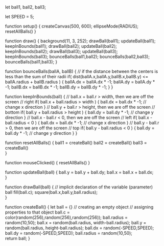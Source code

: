 let ball1, ball2, ball3;

let SPEED = 5;

function setup() {
  createCanvas(500, 600);
  ellipseMode(RADIUS);
  resetAllBalls()
}

function draw() {
  background(11, 3, 252);
  drawBall(ball1);
  updateBall(ball1);
  keepInBounds(ball1);
  drawBall(ball2);
  updateBall(ball2);
  keepInBounds(ball2);
  drawBall(ball3);
  updateBall(ball3);
  keepInBounds(ball3);
  bounceBalls(ball1,ball2);
  bounceBalls(ball2,ball3);
  bounceBalls(ball1,ball3);
}

function bounceBalls(ballA, ballB) {
  // if the distance between the centers is less than the sum of their radii
  if( dist(ballA.x,ballA.y,ballB.x,ballB.y) <= ballA.radius + ballB.radius ) {
    ballA.dx = ballA.dx * -1;
    ballA.dy = ballA.dy * -1;
    ballB.dx = ballB.dx * -1;
    ballB.dy = ballB.dy * -1;
  }
}


function keepInBounds(ball) {
  // ball.x + ball.r > width, then we are off the screen // right
  if( ball.x + ball.radius > width ) {
     ball.dx = ball.dx * -1; // change x direction
  }
  // ball.y + ball.r > height, then we are off the screen // bottom
  if( ball.y + ball.radius > height ) {
    ball.dy = ball.dy * -1; // change y direction
  }
  // ball.x - ball.r < 0, then we are off the screen // left
  if( ball.x - ball.radius < 0 ) {
    ball.dx = ball.dx * -1; // change x direction
  }
  // ball.y - ball.r > 0, then we are off the screen // top
  if( ball.y - ball.radius < 0 ) {
    ball.dy = ball.dy * -1; // change y direction
  }
}

function resetAllBalls() {
  ball1 = createBall()
  ball2 = createBall()
  ball3 = createBall()  
}

function mouseClicked() {
  resetAllBalls()
}

function updateBall(ball) {
  ball.y = ball.y + ball.dy;
  ball.x = ball.x + ball.dx;  
}

function drawBall(ball) { // implicit declaration of the variable (parameter) ball
  fill(ball.c);
  square(ball.x,ball.y,ball.radius);  
}

function createBall() {
  let ball = {} // creating an empty object
  // assigning properties to that object
  ball.c = color(random(256),random(256),random(256));
  ball.radius = random(10,50); 
  ball.x = random(ball.radius, width-ball.radius);
  ball.y = random(ball.radius, height-ball.radius);
  ball.dx = random(-SPEED,SPEED);
  ball.dy = random(-SPEED,SPEED);
  ball.radius = random(10,50);  
  return ball;
}
